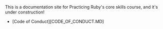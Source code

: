 This is a documentation site for Practicing Ruby's core skills course,
and it's under construction!


* [Code of Conduct][CODE_OF_CONDUCT.MD]
